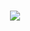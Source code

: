 <h1 align="center">
  <a href="https://git.io/typing-svg">
    <img src="https://readme-typing-svg.herokuapp.com/?lines=Hello,+There!+👋;I'm+Pouria+Shahriari...;A+Web+developer;Nice+to+meet+you!&center=true&size=30&color=fe428e">
  </a>
</h1>
